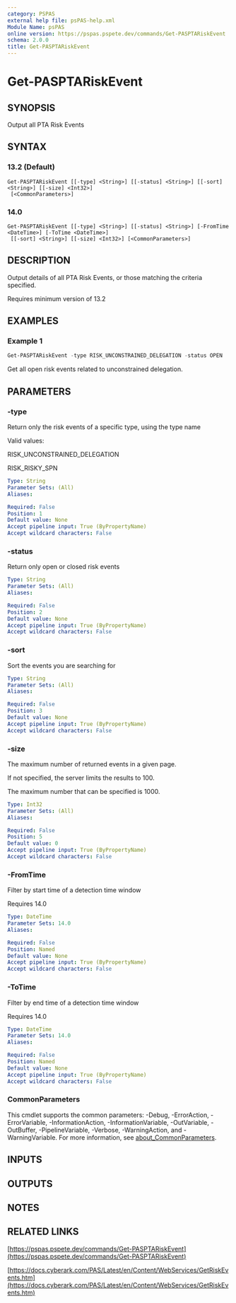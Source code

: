 ```yaml
---
category: PSPAS
external help file: psPAS-help.xml
Module Name: psPAS
online version: https://pspas.pspete.dev/commands/Get-PASPTARiskEvent
schema: 2.0.0
title: Get-PASPTARiskEvent
---
```


# Get-PASPTARiskEvent

## SYNOPSIS
Output all PTA Risk Events

## SYNTAX

### 13.2 (Default)
```
Get-PASPTARiskEvent [[-type] <String>] [[-status] <String>] [[-sort] <String>] [[-size] <Int32>]
 [<CommonParameters>]
```

### 14.0
```
Get-PASPTARiskEvent [[-type] <String>] [[-status] <String>] [-FromTime <DateTime>] [-ToTime <DateTime>]
 [[-sort] <String>] [[-size] <Int32>] [<CommonParameters>]
```

## DESCRIPTION
Output details of all PTA Risk Events, or those matching the criteria specified.

Requires minimum version of 13.2

## EXAMPLES

### Example 1
```powershell
Get-PASPTARiskEvent -type RISK_UNCONSTRAINED_DELEGATION -status OPEN
```

Get all open risk events related to unconstrained delegation.

## PARAMETERS

### -type
Return only the risk events of a specific type, using the type name

Valid values:

RISK_UNCONSTRAINED_DELEGATION

RISK_RISKY_SPN

```yaml
Type: String
Parameter Sets: (All)
Aliases:

Required: False
Position: 1
Default value: None
Accept pipeline input: True (ByPropertyName)
Accept wildcard characters: False
```

### -status
Return only open or closed risk events

```yaml
Type: String
Parameter Sets: (All)
Aliases:

Required: False
Position: 2
Default value: None
Accept pipeline input: True (ByPropertyName)
Accept wildcard characters: False
```

### -sort
Sort the events you are searching for

```yaml
Type: String
Parameter Sets: (All)
Aliases:

Required: False
Position: 3
Default value: None
Accept pipeline input: True (ByPropertyName)
Accept wildcard characters: False
```

### -size
The maximum number of returned events in a given page.

If not specified, the server limits the results to 100.

The maximum number that can be specified is 1000.

```yaml
Type: Int32
Parameter Sets: (All)
Aliases:

Required: False
Position: 5
Default value: 0
Accept pipeline input: True (ByPropertyName)
Accept wildcard characters: False
```

### -FromTime
Filter by start time of a detection time window

Requires 14.0

```yaml
Type: DateTime
Parameter Sets: 14.0
Aliases:

Required: False
Position: Named
Default value: None
Accept pipeline input: True (ByPropertyName)
Accept wildcard characters: False
```

### -ToTime
Filter by end time of a detection time window

Requires 14.0

```yaml
Type: DateTime
Parameter Sets: 14.0
Aliases:

Required: False
Position: Named
Default value: None
Accept pipeline input: True (ByPropertyName)
Accept wildcard characters: False
```

### CommonParameters
This cmdlet supports the common parameters: -Debug, -ErrorAction, -ErrorVariable, -InformationAction, -InformationVariable, -OutVariable, -OutBuffer, -PipelineVariable, -Verbose, -WarningAction, and -WarningVariable. For more information, see [about_CommonParameters](http://go.microsoft.com/fwlink/?LinkID=113216).

## INPUTS

## OUTPUTS

## NOTES

## RELATED LINKS

[https://pspas.pspete.dev/commands/Get-PASPTARiskEvent](https://pspas.pspete.dev/commands/Get-PASPTARiskEvent)

[https://docs.cyberark.com/PAS/Latest/en/Content/WebServices/GetRiskEvents.htm](https://docs.cyberark.com/PAS/Latest/en/Content/WebServices/GetRiskEvents.htm)
